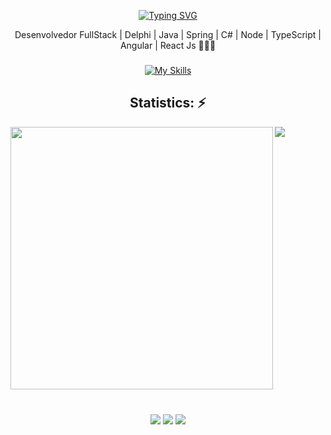 <div align="center">
  
  [![Typing SVG](https://readme-typing-svg.demolab.com?font=Fira+Code&pause=1000&color=FF6E96&center=true&random=false&width=500&lines=Olá,+meu+nome+é+Álefe+Alves.;Seja+bem-vindo+ao+meu+repositório!+%E2%AD%90%EF%B8%8F)](https://git.io/typing-svg)
  
  Desenvolvedor FullStack | Delphi | Java | Spring | C# | Node | TypeScript | Angular | React Js 👨🏻‍💻

###

[![My Skills](https://skillicons.dev/icons?i=cs,java,spring,php,js,ts,angular,react,nodejs,express,nestjs,prisma,mongodb,mysql,docker,git,github,vscode&perline=9)](https://skillicons.dev)

## Statistics: ⚡

<div style="display: flex;">
  <img width="420px" align="left" src="https://github-readme-stats.vercel.app/api?username=alefealves&theme=discord_old_blurple"/>
  <img align="left" src="https://github-readme-stats.vercel.app/api/top-langs/?username=alefealves&layout=compact&theme=discord_old_blurple" />
</div></br>

###
  <div align="center">
    <a href="https://www.instagram.com/alefe.alves/" target="_blank"><img src="https://img.shields.io/badge/-Instagram-%23E4405F?style=for-the-badge&logo=instagram&logoColor=white" target="_blank"></a>
    <a href="https://www.linkedin.com/in/alefe-alves/" target="_blank"><img src="https://img.shields.io/badge/-LinkedIn-%230077B5?style=for-the-badge&logo=linkedin&logoColor=white" target="_blank"></a>  
    <a href = "mailto:alefepereira.alves@gmail.com" target="_blank"><img src="https://img.shields.io/badge/-Gmail-%23333?style=for-the-badge&logo=gmail&logoColor=white" target="_blank"></a>
  </div>
  
</div>
